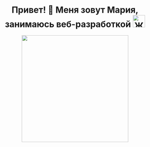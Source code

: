 <h1 align="center"><m> Привет! 🌷 Меня зовут Мария, занимаюсь веб-разработкой  <img src="https://emojipedia-us.s3.amazonaws.com/source/skype/289/victory-hand_270c-fe0f.png" width="40" alt="Жест приветствия"></m></h1>
<div id="header" align="center">
  <img src="https://images.squarespace-cdn.com/content/v1/540eb39ce4b0169f85a815f7/1598517011674-77E5SGHVMAW4MTMZ738L/Metaleap_LF.gif?format=500w" width="350"/>
</div>




